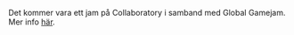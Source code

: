 Det kommer vara ett jam på Collaboratory i samband med Global Gamejam. Mer info [här](http://globalgamejam.org/2014/jam-sites/collaboratory).
